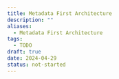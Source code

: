 ```yaml
---
title: Metadata First Architecture
description: ""
aliases:
  - Metadata First Architecture
tags:
  - TODO
draft: true
date: 2024-04-29
status: not-started
---
```

